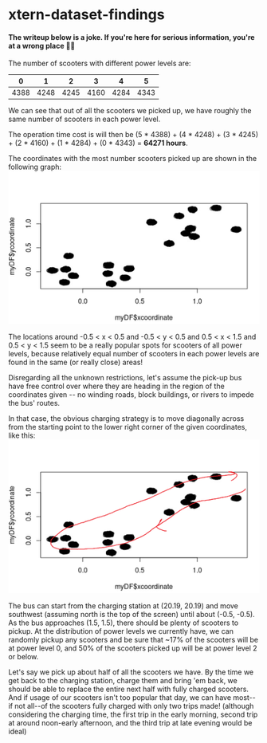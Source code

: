 # xtern-dataset-findings

#### The writeup below is a joke. If you're here for serious information, you're at a wrong place 👨‍💻

The number of scooters with different power levels are:

| 0    | 1    | 2    | 3    | 4    | 5    |
|------|------|------|------|------|------|
| 4388 | 4248 | 4245 | 4160 | 4284 | 4343 |

We can see that out of all the scooters we picked up, we have roughly the same number of scooters in each power level. 

The operation time cost is will then be (5 * 4388) + (4 * 4248) + (3 * 4245) + (2 * 4160) + (1 * 4284) + (0 * 4343) = **64271 hours**.

The coordinates with the most number scooters picked up are shown in the following graph:
![Popular Scooter Locations](coordinate_plot.PNG)

The locations around -0.5 < x < 0.5 and -0.5 < y < 0.5 and 0.5 < x < 1.5 and 0.5 < y < 1.5 seem to be a really popular spots for scooters of all power levels, because relatively equal number of scooters in each power levels are found in the same (or really close) areas!

Disregarding all the unknown restrictions, let's assume the pick-up bus have free control over where they are heading in the region of the coordinates given -- no winding roads, block buildings, or rivers to impede the bus' routes.

In that case, the obvious charging strategy is to move diagonally across from the starting point to the lower right corner of the given coordinates, like this:
![Pickup Routes](pickup.png)

The bus can start from the charging station at (20.19, 20.19) and move southwest (assuming north is the top of the screen) until about (-0.5, -0.5). As the bus approaches (1.5, 1.5), there should be plenty of scooters to pickup. At the distribution of power levels we currently have, we can randomly pickup any scooters and be sure that ~17% of the scooters will be at power level 0, and 50% of the scooters picked up will be at power level 2 or below. 

Let's say we pick up about half of all the scooters we have. By the time we get back to the charging station, charge them and bring 'em back, we should be able to replace the entire next half with fully charged scooters. And if usage of our scooters isn't too popular that day, we can have most--if not all--of the scooters fully charged with only two trips made! (although considering the charging time, the first trip in the early morning, second trip at around noon-early afternoon, and the third trip at late evening would be ideal)

